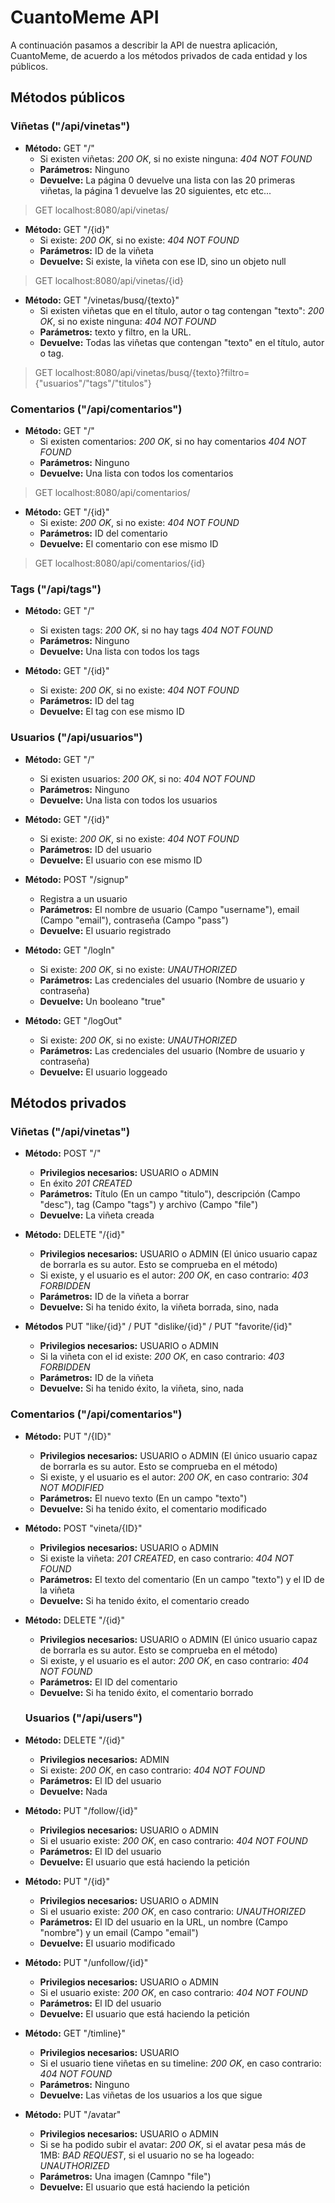 # CuantoMeme API

A continuación pasamos a describir la API de nuestra aplicación, CuantoMeme, de acuerdo a los métodos privados de cada entidad y los públicos.

## Métodos públicos

### Viñetas ("/api/vinetas")

- **Método:** GET "/"
  - Si existen viñetas: _200 OK_, si no existe ninguna: _404 NOT FOUND_
  - **Parámetros:** Ninguno
  - **Devuelve:** La página 0 devuelve una lista con las 20 primeras viñetas, la página 1 devuelve las 20 siguientes, etc etc...
  
> GET localhost:8080/api/vinetas/

- **Método:** GET "/{id}" 
    - Si existe: _200 OK_, si no existe: _404 NOT FOUND_  
    - **Parámetros:** ID de la viñeta
    - **Devuelve:** Si existe, la viñeta con ese ID, sino un objeto null
    
> GET localhost:8080/api/vinetas/{id}
    
- **Método:** GET "/vinetas/busq/{texto}"
  - Si existen viñetas que en el título, autor o tag contengan "texto": _200 OK_, si no existe ninguna: _404 NOT FOUND_
  - **Parámetros:** texto y filtro, en la URL.
  - **Devuelve:** Todas las viñetas que contengan "texto" en el título, autor o tag.

> GET localhost:8080/api/vinetas/busq/{texto}?filtro={"usuarios"/"tags"/"titulos"}
    
### Comentarios ("/api/comentarios")

- **Método:** GET "/"
    - Si existen comentarios: _200 OK_, si no hay comentarios _404 NOT FOUND_
    - **Parámetros:** Ninguno
    - **Devuelve:** Una lista con todos los comentarios

> GET localhost:8080/api/comentarios/
    
- **Método:** GET "/{id}"
    - Si existe: _200 OK_, si no existe: _404 NOT FOUND_
    - **Parámetros:** ID del comentario
    - **Devuelve:** El comentario con ese mismo ID
    
> GET localhost:8080/api/comentarios/{id}
    
### Tags ("/api/tags")

- **Método:** GET "/"
    - Si existen tags: _200 OK_, si no hay tags _404 NOT FOUND_
    - **Parámetros:** Ninguno
    - **Devuelve:** Una lista con todos los tags
    
- **Método:** GET "/{id}"
    - Si existe: _200 OK_, si no existe: _404 NOT FOUND_
    - **Parámetros:** ID del tag
    - **Devuelve:** El tag con ese mismo ID
    
    
### Usuarios ("/api/usuarios")

- **Método:** GET "/"
    - Si existen usuarios: _200 OK_, si no: _404 NOT FOUND_
    - **Parámetros:** Ninguno
    - **Devuelve:** Una lista con todos los usuarios
    
- **Método:** GET "/{id}"
    - Si existe: _200 OK_, si no existe: _404 NOT FOUND_
    - **Parámetros:** ID del usuario
    - **Devuelve:** El usuario con ese mismo ID
    
- **Método:** POST "/signup"
    - Registra a un usuario
    - **Parámetros:** El nombre de usuario (Campo "username"), email (Campo "email"), contraseña (Campo "pass")
    - **Devuelve:** El usuario registrado
    
- **Método:** GET "/logIn"
    - Si existe: _200 OK_, si no existe: _UNAUTHORIZED_
    - **Parámetros:** Las credenciales del usuario (Nombre de usuario y contraseña)
    - **Devuelve:** Un booleano "true"
    
- **Método:** GET "/logOut"
    - Si existe: _200 OK_, si no existe: _UNAUTHORIZED_
    - **Parámetros:** Las credenciales del usuario (Nombre de usuario y contraseña)
    - **Devuelve:** El usuario loggeado
    
## Métodos privados

### Viñetas ("/api/vinetas")

- **Método:** POST "/"
   - **Privilegios necesarios:** USUARIO o ADMIN
   - En éxito _201 CREATED_
   - **Parámetros:** Título (En un campo "titulo"), descripción (Campo "desc"), tag (Campo "tags") y archivo (Campo "file")
   - **Devuelve:** La viñeta creada

- **Método:** DELETE "/{id}"
   - **Privilegios necesarios:** USUARIO o ADMIN (El único usuario capaz de borrarla es su autor. Esto se comprueba en el método)
   - Si existe, y el usuario es el autor: _200 OK_, en caso contrario: _403 FORBIDDEN_
   - **Parámetros:** ID de la viñeta a borrar
   - **Devuelve:** Si ha tenido éxito, la viñeta borrada, sino, nada
   
- **Métodos** PUT "like/{id}" / PUT "dislike/{id}" / PUT "favorite/{id}"
   - **Privilegios necesarios:** USUARIO o ADMIN
   - Si la viñeta con el id existe: _200 OK_, en caso contrario: _403 FORBIDDEN_
   - **Parámetros:** ID de la viñeta
   - **Devuelve:** Si ha tenido éxito, la viñeta, sino, nada
   
### Comentarios ("/api/comentarios")  
   
- **Método:** PUT "/{ID}"
   - **Privilegios necesarios:** USUARIO o ADMIN (El único usuario capaz de borrarla es su autor. Esto se comprueba en el método)
   - Si existe, y el usuario es el autor: _200 OK_, en caso contrario: _304 NOT MODIFIED_
   - **Parámetros:** El nuevo texto (En un campo "texto")
   - **Devuelve:** Si ha tenido éxito, el comentario modificado
   
- **Método:** POST "vineta/{ID}"
   - **Privilegios necesarios:** USUARIO o ADMIN
   - Si existe la viñeta: _201 CREATED_, en caso contrario: _404 NOT FOUND_
   - **Parámetros:** El texto del comentario (En un campo "texto") y el ID de la viñeta
   - **Devuelve:** Si ha tenido éxito, el comentario creado
   
- **Método:** DELETE "/{id}"
   - **Privilegios necesarios:** USUARIO o ADMIN (El único usuario capaz de borrarla es su autor. Esto se comprueba en el método)
   - Si existe, y el usuario es el autor: _200 OK_, en caso contrario: _404 NOT FOUND_
   - **Parámetros:** El ID del comentario
   - **Devuelve:** Si ha tenido éxito, el comentario borrado
   
   ### Usuarios ("/api/users")
   
- **Método:** DELETE "/{id}"
   - **Privilegios necesarios:** ADMIN
   - Si existe: _200 OK_, en caso contrario: _404 NOT FOUND_
   - **Parámetros:** El ID del usuario
   - **Devuelve:** Nada
   
   
- **Método:** PUT "/follow/{id}"
   - **Privilegios necesarios:** USUARIO o ADMIN
   - Si el usuario existe: _200 OK_, en caso contrario: _404 NOT FOUND_
   - **Parámetros:** El ID del usuario
   - **Devuelve:** El usuario que está haciendo la petición
   
- **Método:** PUT "/{id}"
   - **Privilegios necesarios:** USUARIO o ADMIN
   - Si el usuario existe: _200 OK_, en caso contrario: _UNAUTHORIZED_
   - **Parámetros:** El ID del usuario en la URL, un nombre (Campo "nombre") y un email (Campo "email")
   - **Devuelve:** El usuario modificado
   
- **Método:** PUT "/unfollow/{id}"
   - **Privilegios necesarios:** USUARIO o ADMIN
   - Si el usuario existe: _200 OK_, en caso contrario: _404 NOT FOUND_
   - **Parámetros:** El ID del usuario
   - **Devuelve:** El usuario que está haciendo la petición
   
- **Método:** GET "/timline}"
   - **Privilegios necesarios:** USUARIO
   - Si el usuario tiene viñetas en su timeline: _200 OK_, en caso contrario: _404 NOT FOUND_
   - **Parámetros:** Ninguno
   - **Devuelve:** Las viñetas de los usuarios a los que sigue
   
- **Método:** PUT "/avatar"
   - **Privilegios necesarios:** USUARIO o ADMIN
   - Si se ha podido subir el avatar: _200 OK_, si el avatar pesa más de 1MB: _BAD REQUEST_, si el usuario no se ha logeado: _UNAUTHORIZED_
   - **Parámetros:** Una imagen (Camnpo "file")
   - **Devuelve:** El usuario que está haciendo la petición
